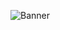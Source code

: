 ![Banner](https://private-user-images.githubusercontent.com/156539429/440691166-692c96b6-e6d6-4c5a-a70e-805a12e8d64d.PNG)
